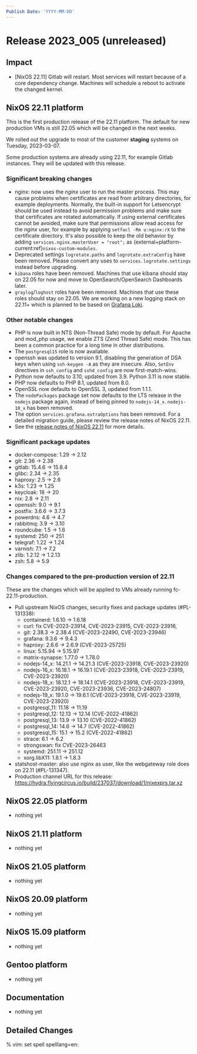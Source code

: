 ```yaml
---
Publish Date: 'YYYY-MM-DD'
---
```


# Release 2023_005 (unreleased)

## Impact

- \[NixOS 22.11\] Gitlab will restart. Most services will restart because of
   a core dependency change. Machines will schedule a reboot to activate the
   changed kernel.

## NixOS 22.11 platform

This is the first production release of the 22.11 platform. The default for
new production VMs is still 22.05 which will be changed in the next weeks.

We rolled out the upgrade to most of the customer **staging** systems on Tuesday, 2023-03-07.

Some production systems are already using 22.11, for example Gitlab instances.
They will be updated with this release.

### Significant breaking changes

- nginx: now uses the *nginx* user to run the master process. This may cause
  problems when certificates are read from arbitrary directories, for example
  deployments. Normally, the built-in support for Letsencrypt should be used
  instead to avoid permission problems and make sure that certificates are
  rotated automatically. If using external certificates cannot be avoided,
  make sure that permissions allow read access for the *nginx* user, for
  example by applying `setfacl -Rm u:nginx:rX` to the certificate directory.
  It's also possible to keep the old behavior by adding
  `services.nginx.masterUser = "root";` as
  {external+platform-current:ref}`nixos-custom-modules`.
- Deprecated settings `logrotate.paths` and `logrotate.extraConfig` have been
  removed. Please convert any uses to `services.logrotate.settings` instead
  before upgrading.
- `kibana` roles have been removed. Machines that use kibana should stay on
  22.05 for now and move to OpenSearch/OpenSearch Dashboards later.
- `graylog`/`loghost` roles have been removed. Machines that use these roles
  should stay on 22.05. We are working on a new logging stack on 22.11+ which
  is planned to be based on [Grafana Loki](https://grafana.com/oss/loki/).

### Other notable changes

- PHP is now built in NTS (Non-Thread Safe) mode by default. For Apache and
  mod_php usage, we enable ZTS (Zend Thread Safe) mode. This has been a
  common practice for a long time in other distributions.
- The `postgresql15` role is now available.
- openssh was updated to version 9.1, disabling the generation of DSA keys
  when using `ssh-keygen -A` as they are insecure. Also, `SetEnv` directives
  in `ssh_config` and `sshd_config` are now first-match-wins.
- Python now defaults to 3.10, updated from 3.9. Python 3.11 is now stable.
- PHP now defaults to PHP 8.1, updated from 8.0.
- OpenSSL now defaults to OpenSSL 3, updated from 1.1.1.
- The `nodePackages` package set now defaults to the LTS release in the `nodejs`
  package again, instead of being pinned to `nodejs-14_x`. `nodejs-10_x` has
  been removed.
- The option `services.grafana.extraOptions` has been removed. For a detailed
  migration guide, please  review the release notes of NixOS 22.11.
- See the [release notes of NixOS 22.11](https://nixos.org/manual/nixos/stable/release-notes.html#sec-release-22.11-notable-changes)
  for more details.

### Significant package updates

- docker-compose: 1.29 -> 2.12
- git: 2.36 -> 2.38
- gitlab: 15.4.6 -> 15.8.4
- glibc: 2.34 -> 2.35
- haproxy: 2.5 -> 2.6
- k3s: 1.23 -> 1.25
- keycloak: 18 -> 20
- nix: 2.8 -> 2.11
- openssh: 9.0 -> 9.1
- postfix: 3.6.6 -> 3.7.3
- powerdns: 4.6 -> 4.7
- rabbitmq: 3.9 -> 3.10
- roundcube: 1.5 -> 1.6
- systemd: 250 -> 251
- telegraf: 1.22 -> 1.24
- varnish: 7.1 -> 7.2
- zlib: 1.2.12 -> 1.2.13
- zsh: 5.8 -> 5.9


### Changes compared to the pre-production version of 22.11

These are the changes which will be applied to VMs already running fc-22.11-production.

- Pull upstream NixOS changes, security fixes and package updates (#PL-131338):
  - containerd: 1.6.10 -> 1.6.18
  - curl: fix CVE-2023-23914, CVE-2023-23915, CVE-2023-23916,
  - git: 2.38.3 -> 2.38.4 (CVE-2023-22490, CVE-2023-23946)
  - grafana: 9.3.6 -> 9.4.3
  - haproxy: 2.6.6 -> 2.6.9 (CVE-2023-25725)
  - linux: 5.15.94 -> 5.15.97
  - matrix-synapse: 1.77.0 -> 1.78.0
  - nodejs-14_x: 14.21.1 -> 14.21.3 (CVE-2023-23918, CVE-2023-23920)
  - nodejs-16_x: 16.18.1 -> 16.19.1 (CVE-2023-23918, CVE-2023-23919, CVE-2023-23920)
  - nodejs-18_x: 18.12.1 -> 18.14.1 (CVE-2023-23918, CVE-2023-23919, CVE-2023-23920, CVE-2023-23936, CVE-2023-24807)
  - nodejs-19_x: 19.1.0 -> 19.6.1 (CVE-2023-23918, CVE-2023-23919, CVE-2023-23920)
  - postgresql_11: 11.18 -> 11.19
  - postgresql_12: 12.13 -> 12.14 (CVE-2022-41862)
  - postgresql_13: 13.9 -> 13.10 (CVE-2022-41862)
  - postgresql_14: 14.6 -> 14.7 (CVE-2022-41862)
  - postgresql_15: 15.1 -> 15.2 (CVE-2022-41862)
  - strace: 6.1 -> 6.2
  - strongswan: fix CVE-2023-26463
  - systemd: 251.11 -> 251.12
  - xorg.libX11: 1.8.1 -> 1.8.3
- statshost-master: also use nginx as user, like the webgateway role does on 22.11 (#PL-131347).
- Production channel URL for this release: https://hydra.flyingcircus.io/build/237037/download/1/nixexprs.tar.xz


## NixOS 22.05 platform

- nothing yet

## NixOS 21.11 platform

- nothing yet

## NixOS 21.05 platform

- nothing yet

## NixOS 20.09 platform

- nothing yet

## NixOS 15.09 platform

- nothing yet

## Gentoo platform

- nothing yet

## Documentation

- nothing yet

## Detailed Changes




% vim: set spell spelllang=en:
